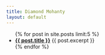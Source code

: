 ```yaml
---
title: Diamond Mohanty
layout: default
---
```


<ul class='list list-unstyled'>
  {% for post in site.posts limit:5 %}
    <li class='post-entry'>
      <b class='post-title'><a href="{{ post.url }}">{{ post.title }}</a></b> {{ post.excerpt }}
    </li>
  {% endfor %}
</ul>

